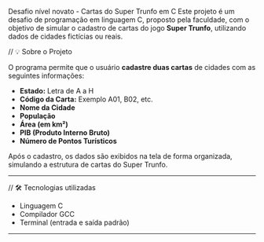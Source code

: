 Desafio nível novato - Cartas do Super Trunfo em C
Este projeto é um desafio de programação em linguagem C, proposto pela faculdade, com o objetivo de simular o cadastro de cartas do jogo **Super Trunfo**, utilizando dados de cidades fictícias ou reais.

// 💡 Sobre o Projeto

O programa permite que o usuário **cadastre duas cartas** de cidades com as seguintes informações:

- **Estado:** Letra de A a H
- **Código da Carta:** Exemplo A01, B02, etc.
- **Nome da Cidade**
- **População**
- **Área (em km²)**
- **PIB (Produto Interno Bruto)**
- **Número de Pontos Turísticos**

Após o cadastro, os dados são exibidos na tela de forma organizada, simulando a estrutura de cartas do Super Trunfo.

---

// 🛠️ Tecnologias utilizadas

- Linguagem C
- Compilador GCC
- Terminal (entrada e saída padrão)

---
